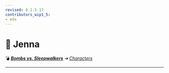 ```yaml
---
revised: 0.1.5.17
contributors_wip1_5:
- edx
---
```


# 📄 Jenna

💣 ***[Bombs vs. Sleepwalkers][home]** ➔ [Characters][characters]*

****

[home]: /README.md
[characters]: /characters/readme.md
